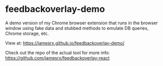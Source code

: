 # feedbackoverlay-demo
A demo version of my Chrome browser extension that runs in the browser window using fake data and stubbed methods to emulate DB queries, Chrome storage, etc.

View at: https://jamesrx.github.io/feedbackoverlay-demo/

Check out the repo of the actual tool for more info: https://github.com/jamesrx/feedbackoverlay-react
